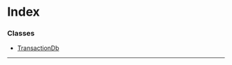 

# Index

### Classes

* [TransactionDb](../classes/_engines_transactiondb_.transactiondb.md)

---

